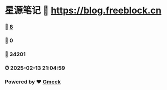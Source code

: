 # 星源笔记 :link: https://blog.freeblock.cn 
### :page_facing_up: [8](https://blog.freeblock.cn/tag.html) 
### :speech_balloon: 0 
### :hibiscus: 34201 
### :alarm_clock: 2025-02-13 21:04:59 
### Powered by :heart: [Gmeek](https://github.com/Meekdai/Gmeek)
